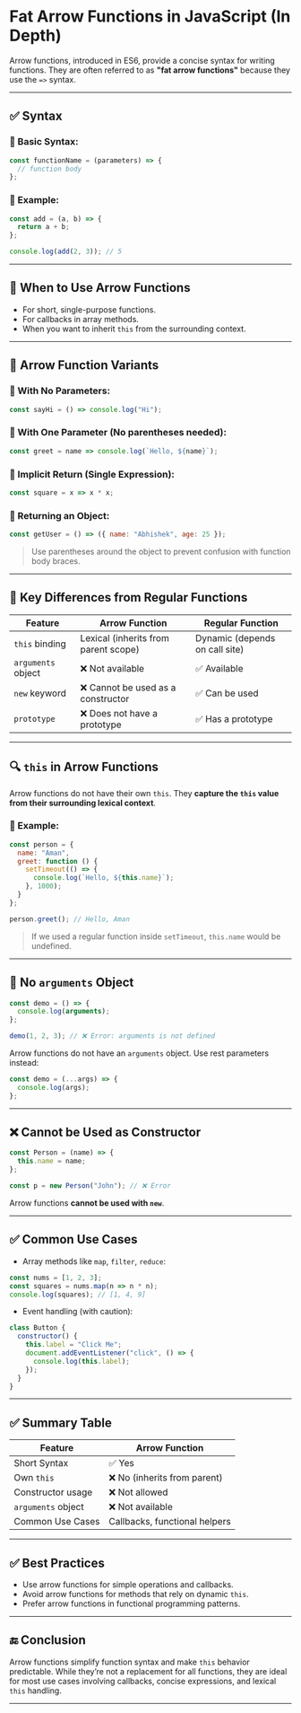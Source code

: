 # Fat Arrow Functions in JavaScript (In Depth)

Arrow functions, introduced in ES6, provide a concise syntax for writing functions. They are often referred to as **"fat arrow functions"** because they use the `=>` syntax.

---

## ✅ Syntax

### 🔹 Basic Syntax:

```js
const functionName = (parameters) => {
  // function body
};
```

### 🔹 Example:

```js
const add = (a, b) => {
  return a + b;
};

console.log(add(2, 3)); // 5
```

---

## 🧾 When to Use Arrow Functions

* For short, single-purpose functions.
* For callbacks in array methods.
* When you want to inherit `this` from the surrounding context.

---

## 🔁 Arrow Function Variants

### 🔹 With No Parameters:

```js
const sayHi = () => console.log("Hi");
```

### 🔹 With One Parameter (No parentheses needed):

```js
const greet = name => console.log(`Hello, ${name}`);
```

### 🔹 Implicit Return (Single Expression):

```js
const square = x => x * x;
```

### 🔹 Returning an Object:

```js
const getUser = () => ({ name: "Abhishek", age: 25 });
```

> Use parentheses around the object to prevent confusion with function body braces.

---

## 🧠 Key Differences from Regular Functions

| Feature            | Arrow Function                       | Regular Function               |
| ------------------ | ------------------------------------ | ------------------------------ |
| `this` binding     | Lexical (inherits from parent scope) | Dynamic (depends on call site) |
| `arguments` object | ❌ Not available                      | ✅ Available                    |
| `new` keyword      | ❌ Cannot be used as a constructor    | ✅ Can be used                  |
| `prototype`        | ❌ Does not have a prototype          | ✅ Has a prototype              |

---

## 🔍 `this` in Arrow Functions

Arrow functions do not have their own `this`. They **capture the `this` value from their surrounding lexical context**.

### 🔹 Example:

```js
const person = {
  name: "Aman",
  greet: function () {
    setTimeout(() => {
      console.log(`Hello, ${this.name}`);
    }, 1000);
  }
};

person.greet(); // Hello, Aman
```

> If we used a regular function inside `setTimeout`, `this.name` would be undefined.

---

## 🔁 No `arguments` Object

```js
const demo = () => {
  console.log(arguments);
};

demo(1, 2, 3); // ❌ Error: arguments is not defined
```

Arrow functions do not have an `arguments` object. Use rest parameters instead:

```js
const demo = (...args) => {
  console.log(args);
};
```

---

## ❌ Cannot be Used as Constructor

```js
const Person = (name) => {
  this.name = name;
};

const p = new Person("John"); // ❌ Error
```

Arrow functions **cannot be used with `new`**.

---

## ✅ Common Use Cases

* Array methods like `map`, `filter`, `reduce`:

```js
const nums = [1, 2, 3];
const squares = nums.map(n => n * n);
console.log(squares); // [1, 4, 9]
```

* Event handling (with caution):

```js
class Button {
  constructor() {
    this.label = "Click Me";
    document.addEventListener("click", () => {
      console.log(this.label);
    });
  }
}
```

---

## ✅ Summary Table

| Feature            | Arrow Function                |
| ------------------ | ----------------------------- |
| Short Syntax       | ✅ Yes                         |
| Own `this`         | ❌ No (inherits from parent)   |
| Constructor usage  | ❌ Not allowed                 |
| `arguments` object | ❌ Not available               |
| Common Use Cases   | Callbacks, functional helpers |

---

## ✅ Best Practices

* Use arrow functions for simple operations and callbacks.
* Avoid arrow functions for methods that rely on dynamic `this`.
* Prefer arrow functions in functional programming patterns.

---

## 🔚 Conclusion

Arrow functions simplify function syntax and make `this` behavior predictable. While they’re not a replacement for all functions, they are ideal for most use cases involving callbacks, concise expressions, and lexical `this` handling.

---
